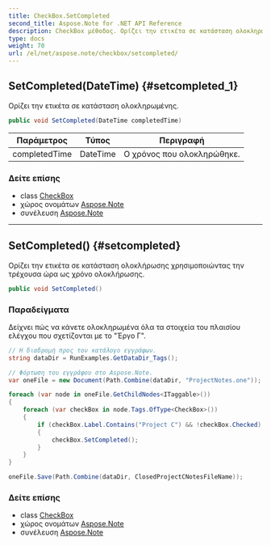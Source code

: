 ```yaml
---
title: CheckBox.SetCompleted
second_title: Aspose.Note for .NET API Reference
description: CheckBox μέθοδος. Ορίζει την ετικέτα σε κατάσταση ολοκληρωμένης.
type: docs
weight: 70
url: /el/net/aspose.note/checkbox/setcompleted/
---
```

## SetCompleted(DateTime) {#setcompleted_1}

Ορίζει την ετικέτα σε κατάσταση ολοκληρωμένης.

```csharp
public void SetCompleted(DateTime completedTime)
```

| Παράμετρος | Τύπος | Περιγραφή |
| --- | --- | --- |
| completedTime | DateTime | Ο χρόνος που ολοκληρώθηκε. |

### Δείτε επίσης

* class [CheckBox](../)
* χώρος ονομάτων [Aspose.Note](../../checkbox/)
* συνέλευση [Aspose.Note](../../../)

---

## SetCompleted() {#setcompleted}

Ορίζει την ετικέτα σε κατάσταση ολοκλήρωσης χρησιμοποιώντας την τρέχουσα ώρα ως χρόνο ολοκλήρωσης.

```csharp
public void SetCompleted()
```

### Παραδείγματα

Δείχνει πώς να κάνετε ολοκληρωμένα όλα τα στοιχεία του πλαισίου ελέγχου που σχετίζονται με το "Έργο Γ".

```csharp
// Η διαδρομή προς τον κατάλογο εγγράφων.
string dataDir = RunExamples.GetDataDir_Tags();

// Φόρτωση του εγγράφου στο Aspose.Note.
var oneFile = new Document(Path.Combine(dataDir, "ProjectNotes.one"));

foreach (var node in oneFile.GetChildNodes<ITaggable>())
{
    foreach (var checkBox in node.Tags.OfType<CheckBox>())
    {
        if (checkBox.Label.Contains("Project C") && !checkBox.Checked)
        {
            checkBox.SetCompleted();
        }
    }
}

oneFile.Save(Path.Combine(dataDir, ClosedProjectCNotesFileName));
```

### Δείτε επίσης

* class [CheckBox](../)
* χώρος ονομάτων [Aspose.Note](../../checkbox/)
* συνέλευση [Aspose.Note](../../../)


